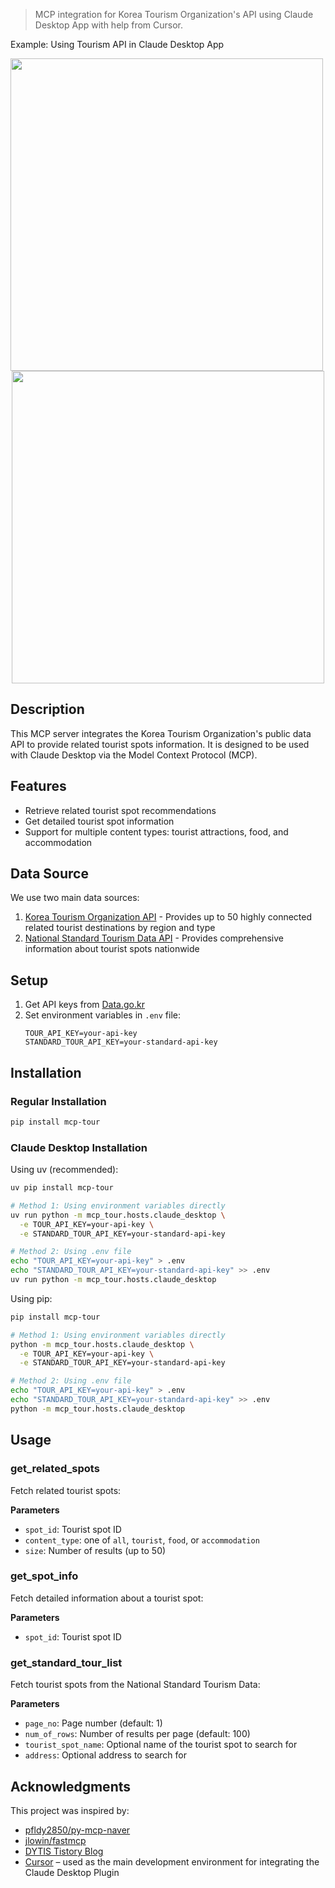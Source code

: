 > MCP integration for Korea Tourism Organization's API using Claude Desktop App with help from Cursor.

Example: Using Tourism API in Claude Desktop App

<div align="center">
  <img src="https://github.com/user-attachments/assets/a5cd8ee6-e05a-4fdb-96bc-ceaffaca1a2e" width="500" style="margin-right: 300px;" />
  <img src="https://github.com/user-attachments/assets/f84e9c7c-89a4-4799-a568-9e942630ef1a" width="500" />
</div>

## Description
This MCP server integrates the Korea Tourism Organization's public data API to provide related tourist spots information. It is designed to be used with Claude Desktop via the Model Context Protocol (MCP).

## Features

- Retrieve related tourist spot recommendations
- Get detailed tourist spot information
- Support for multiple content types: tourist attractions, food, and accommodation

## Data Source

We use two main data sources:
1. [Korea Tourism Organization API](https://www.data.go.kr/tcs/dss/selectApiDataDetailView.do?publicDataPk=15128560) - Provides up to 50 highly connected related tourist destinations by region and type
2. [National Standard Tourism Data API](https://www.data.go.kr/data/15101578/openapi.do) - Provides comprehensive information about tourist spots nationwide

## Setup

1. Get API keys from [Data.go.kr](https://www.data.go.kr)
2. Set environment variables in `.env` file:
   ```
   TOUR_API_KEY=your-api-key
   STANDARD_TOUR_API_KEY=your-standard-api-key
   ```

## Installation

### Regular Installation
```bash
pip install mcp-tour
```

### Claude Desktop Installation

Using uv (recommended):
```bash
uv pip install mcp-tour

# Method 1: Using environment variables directly
uv run python -m mcp_tour.hosts.claude_desktop \
  -e TOUR_API_KEY=your-api-key \
  -e STANDARD_TOUR_API_KEY=your-standard-api-key

# Method 2: Using .env file
echo "TOUR_API_KEY=your-api-key" > .env
echo "STANDARD_TOUR_API_KEY=your-standard-api-key" >> .env
uv run python -m mcp_tour.hosts.claude_desktop
```

Using pip:
```bash
pip install mcp-tour

# Method 1: Using environment variables directly
python -m mcp_tour.hosts.claude_desktop \
  -e TOUR_API_KEY=your-api-key \
  -e STANDARD_TOUR_API_KEY=your-standard-api-key

# Method 2: Using .env file
echo "TOUR_API_KEY=your-api-key" > .env
echo "STANDARD_TOUR_API_KEY=your-standard-api-key" >> .env
python -m mcp_tour.hosts.claude_desktop
```

## Usage

### get_related_spots

Fetch related tourist spots:

**Parameters**
- `spot_id`: Tourist spot ID
- `content_type`: one of `all`, `tourist`, `food`, or `accommodation`
- `size`: Number of results (up to 50)

### get_spot_info

Fetch detailed information about a tourist spot:

**Parameters**
- `spot_id`: Tourist spot ID

### get_standard_tour_list

Fetch tourist spots from the National Standard Tourism Data:

**Parameters**
- `page_no`: Page number (default: 1)
- `num_of_rows`: Number of results per page (default: 100)
- `tourist_spot_name`: Optional name of the tourist spot to search for
- `address`: Optional address to search for

## Acknowledgments

This project was inspired by:

- [pfldy2850/py-mcp-naver](https://github.com/pfldy2850/py-mcp-naver)
- [jlowin/fastmcp](https://github.com/jlowin/fastmcp)
- [DYTIS Tistory Blog](https://dytis.tistory.com/113)
- [Cursor](https://www.cursor.com/) – used as the main development environment for integrating the Claude Desktop Plugin
